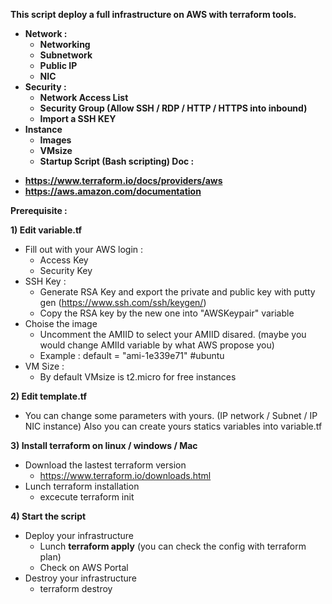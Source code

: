 <b>This script deploy a full infrastructure on AWS with terraform tools.</b>
<b>
- Network :
  * Networking 
  * Subnetwork
  * Public IP
  * NIC
- Security :
  * Network Access List
  * Security Group (Allow SSH / RDP / HTTP / HTTPS into inbound)
  * Import a SSH KEY
- Instance 
  * Images 
  * VMsize
  * Startup Script (Bash scripting)
Doc : 
* https://www.terraform.io/docs/providers/aws
* https://aws.amazon.com/documentation
</b>
  
<b>Prerequisite : </b>

<b>1) Edit variable.tf </b>
- Fill out with your AWS login : 
  * Access Key
  * Security Key
- SSH Key :
  * Generate RSA Key and export the private and public key with putty gen  (https://www.ssh.com/ssh/keygen/)
  * Copy the RSA key by the new one into "AWSKeypair" variable
- Choise the image 
  * Uncomment the AMIID to select your AMIID disared. (maybe you would change AMIId variable by what AWS propose you)
  * Example : default 	= "ami-1e339e71"  	#ubuntu
- VM Size :
  * By default VMsize is t2.micro for free instances

<b>2) Edit template.tf </b>
- You can change some parameters with yours. (IP network / Subnet / IP NIC instance) Also you can create yours statics variables into variable.tf

<b>3) Install terraform on linux / windows / Mac </b>
- Download the lastest terraform version
  * https://www.terraform.io/downloads.html
- Lunch terraform installation 
  * excecute terraform init

<b> 4) Start the script </b>
- Deploy your infrastructure 
  * Lunch <b>terraform apply</b> (you can check the config with terraform plan)
  * Check on AWS Portal
- Destroy your infrastructure
  * </b>terraform destroy<b>
